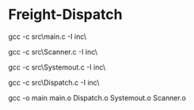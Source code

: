 # Freight-Dispatch

gcc -c src\main.c -I inc\

gcc -c src\Scanner.c -I inc\  

gcc -c src\Systemout.c -I inc\  

gcc -c src\Dispatch.c -I inc\  

gcc -o main main.o Dispatch.o Systemout.o Scanner.o

